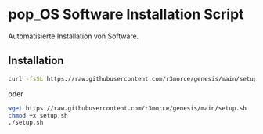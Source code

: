 # pop_OS Software Installation Script

Automatisierte Installation von Software.

## Installation

```bash
curl -fsSL https://raw.githubusercontent.com/r3morce/genesis/main/setup.sh | bash
```

oder

```bash
wget https://raw.githubusercontent.com/r3morce/genesis/main/setup.sh
chmod +x setup.sh
./setup.sh
```
